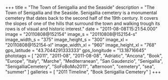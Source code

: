 +++
title = "The Town of Senigallia and the Seaside"
description = "The Town of Senigallia and the Seaside. Senigallia cemetery is a monumental cemetery that dates back to the second half of the 19th century. It covers the slopes of one of the hills that surround the town and walking trough its rows is of visual and historic interest."
date = "2011-08-08T15:21:54.000"
image = "20110808@152154"
image_s = "20110808@152154-s"
image_width_s = "375"
image_height_s = "300"
image_xl = "20110808@152154-xl"
image_width_xl = "960"
image_height_xl = "768"
gps_latitude = "43.7044291333333"
gps_longitude = "13.18716645"
phototags = [ "2011", "2011-08", "2011-08-08", "Adriatic", "Ancona", "Book", "Europe", "Italy", "Marche", "Mediterranean", "San Gaudenzio", "Senigallia", "SenigalliaCemetery", "SoFoBoMo2011", "afternoon", "cemetery", "sea", "summer" ]
galleries = [ "2011 Timeline", "Book Senigallia Cemetery" ]
+++
